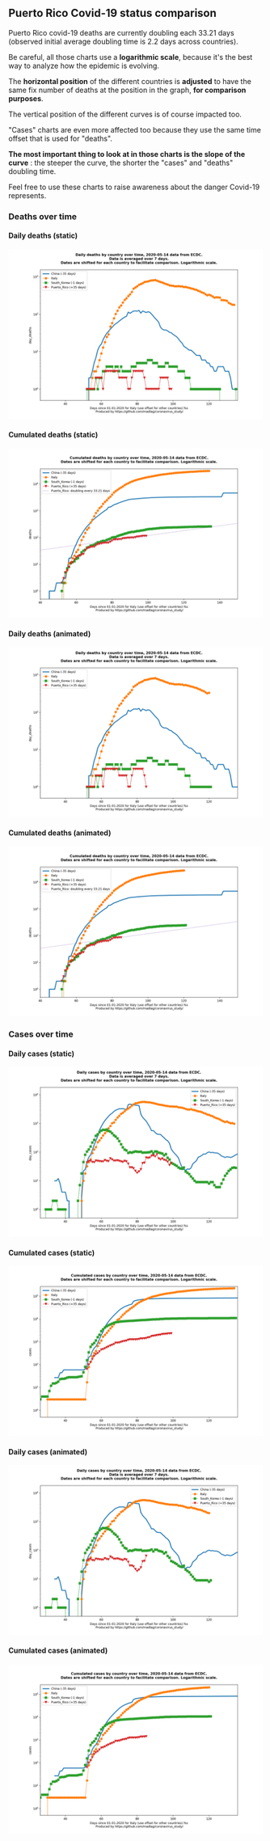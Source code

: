 ## Puerto Rico Covid-19 status comparison 

Puerto Rico covid-19 deaths are currently doubling each 33.21 days (observed initial average doubling time is 2.2 days across countries).



Be careful, all those charts use a **logarithmic scale**, because it's the best way to analyze how the epidemic is evolving.
 
The **horizontal position** of the different countries is **adjusted** to have the same fix number of deaths at the position in the graph, **for comparison purposes**.

The vertical position of the different curves is of course impacted too.

"Cases" charts are even more affected too because they use the same time offset that is used for "deaths".

**The most important thing to look at in those charts is the slope of the curve** : the steeper the curve, the shorter the "cases" and "deaths" doubling time.

Feel free to use these charts to raise awareness about the danger Covid-19 represents. 


 
### Deaths over time
 
#### Daily deaths (static)
![Puerto Rico covid-19 daily deaths static chart](https://raw.githubusercontent.com/madlag/coronavirus_study/master/notebooks/graphs/2020-05-14/countries/Puerto_Rico/2020-05-14_Puerto_Rico_day_deaths.png "Puerto Rico covid-19 day_deaths static chart")   
 
#### Cumulated deaths (static)
![Puerto Rico covid-19 cumulated deaths static chart](https://raw.githubusercontent.com/madlag/coronavirus_study/master/notebooks/graphs/2020-05-14/countries/Puerto_Rico/2020-05-14_Puerto_Rico_deaths.png "Puerto Rico covid-19 deaths static chart")   
 
#### Daily deaths (animated)
![Puerto Rico covid-19 daily deaths animated chart](https://raw.githubusercontent.com/madlag/coronavirus_study/master/notebooks/graphs/2020-05-14/countries/Puerto_Rico/2020-05-14_Puerto_Rico_day_deaths.gif "Puerto Rico covid-19 day_deaths animated chart")   
 
#### Cumulated deaths (animated)
![Puerto Rico covid-19 cumulated deaths animated chart](https://raw.githubusercontent.com/madlag/coronavirus_study/master/notebooks/graphs/2020-05-14/countries/Puerto_Rico/2020-05-14_Puerto_Rico_deaths.gif "Puerto Rico covid-19 deaths animated chart")   

 
### Cases over time
 
#### Daily cases (static)
![Puerto Rico covid-19 daily cases static chart](https://raw.githubusercontent.com/madlag/coronavirus_study/master/notebooks/graphs/2020-05-14/countries/Puerto_Rico/2020-05-14_Puerto_Rico_day_cases.png "Puerto Rico covid-19 day_cases static chart")   
 
#### Cumulated cases (static)
![Puerto Rico covid-19 cumulated cases static chart](https://raw.githubusercontent.com/madlag/coronavirus_study/master/notebooks/graphs/2020-05-14/countries/Puerto_Rico/2020-05-14_Puerto_Rico_cases.png "Puerto Rico covid-19 cases static chart")   
 
#### Daily cases (animated)
![Puerto Rico covid-19 daily cases animated chart](https://raw.githubusercontent.com/madlag/coronavirus_study/master/notebooks/graphs/2020-05-14/countries/Puerto_Rico/2020-05-14_Puerto_Rico_day_cases.gif "Puerto Rico covid-19 day_cases animated chart")   
 
#### Cumulated cases (animated)
![Puerto Rico covid-19 cumulated cases animated chart](https://raw.githubusercontent.com/madlag/coronavirus_study/master/notebooks/graphs/2020-05-14/countries/Puerto_Rico/2020-05-14_Puerto_Rico_cases.gif "Puerto Rico covid-19 cases animated chart")   

